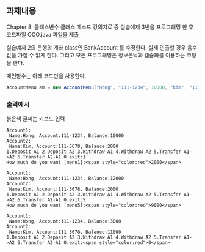## 과제내용

Chapter 8. 클래스변수 클래스 메소드 강의자료 중
실습예제 3번을 프로그래밍 한 후 코드파일 OOO.java 파일을 제출

실습예제 2의 은행의 계좌 class인 BankAccount 를 수정한다. 실제 인출할 경우 음수 값을 가질 수 없게 한다. 그리고 모든 프로그래밍은 정보은닉과 캡슐화를 이용하는 코딩을 한다.

메인함수는 아래 코드만을 사용한다.
```java
AccountMenu am = new AccountMenu("Hong", "111-1234", 10000, "kim", "111-5678", 2000);
```

### 출력예시
붉은색 글씨는 키보드 입력
```
Account1:
 Name:Hong, Account:111-1234, Balance:10000
Account2:
 Name:Kim, Account:111-5678, Balance:2000
1.Deposit A1 2.Deposit A2 3.Withdraw A1 4.Withdraw A2 5.Transfer A1->A2 6.Transfer A2-A1 0.exit:1
How much do you want [menu1]:<span style="color:red">2000</span>

Account1:
 Name:Hong, Account:111-1234, Balance:12000
Account2:
 Name:Kim, Account:111-5678, Balance:2000
1.Deposit A1 2.Deposit A2 3.Withdraw A1 4.Withdraw A2 5.Transfer A1->A2 6.Transfer A2-A1 0.exit:5
How much do you want [menu5]:<span style="color:red">9000</span>

Account1:
 Name:Hong, Account:111-1234, Balance:3000
Account2:
 Name:Kim, Account:111-5678, Balance:11000
1.Deposit A1 2.Deposit A2 3.Withdraw A1 4.Withdraw A2 5.Transfer A1->A2 6.Transfer A2-A1 0.exit:<span style="color:red">0</span>
```